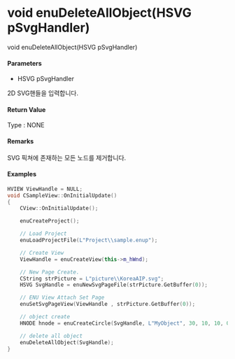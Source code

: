 # void enuDeleteAllObject\(HSVG pSvgHandler\)

void enuDeleteAllObject\(HSVG pSvgHandler\)

#### Parameters

* HSVG pSvgHandler

2D SVG핸들을 입력합니다.

#### Return Value

Type : NONE

#### Remarks

SVG 픽쳐에 존재하는 모든 노드를 제거합니다.

#### Examples

```cpp
HVIEW ViewHandle = NULL; 
void CSampleView::OnInitialUpdate() 
{ 
    CView::OnInitialUpdate(); 

    enuCreateProject(); 

    // Load Project
    enuLoadProjectFile(L"Project\\sample.enup"); 

    // Create View
    ViewHandle = enuCreateView(this->m_hWnd); 

    // New Page Create. 
    CString strPicture = L"picture\\KoreaAIP.svg"; 
    HSVG SvgHandle = enuNewSvgPageFile(strPicture.GetBuffer(0)); 

    // ENU View Attach Set Page 
    enuSetSvgPageView(ViewHandle , strPicture.GetBuffer(0)); 

    // object create
    HNODE hnode = enuCreateCircle(SvgHandle, L"MyObject", 30, 10, 10, 0, 0);

    // delete all object
    enuDeleteAllObject(SvgHandle);
}
```



